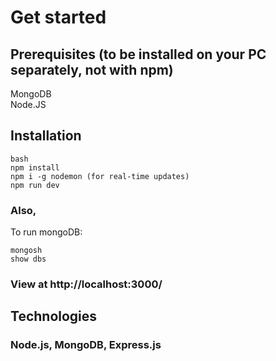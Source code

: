 # Get started

## Prerequisites (to be installed on your PC separately, not with npm)
MongoDB  
Node.JS

## Installation
```
bash
npm install
npm i -g nodemon (for real-time updates)
npm run dev
```
### Also,
To run mongoDB:
```
mongosh
show dbs
```
### View at http://localhost:3000/

## Technologies
### Node.js, MongoDB, Express.js
